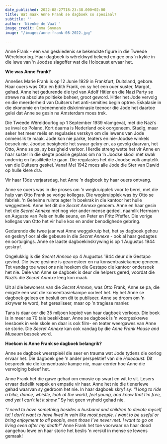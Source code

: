 ```yaml
---
date_published: 2022-08-27T18:23:38.000+02:00
title: Wat maak Anne Frank se dagboek so spesiaal?
subtitle: ''
author: 'Nienke de Vaal '
image_credit: Emma Snyman
image: "/images/anne-frank-08-2022.jpg"

---
```

Anne Frank - een van geskiedenis se bekendste figure in die Tweede Wêreldoorlog. Haar dagboek is wȇreldwyd bekend en gee ons ’n kykie in die lewe van ’n Joodse slagoffer wat die Holocaust ervaar het.

**Wie was Anne Frank?**

Annelies Marie Frank is op 12 Junie 1929 in Frankfurt, Duitsland, gebore. Haar ouers was Otto en Edith Frank, en sy het een ouer suster, Margot, gehad. Anne het gedurende die tyd van Adolf Hitler en die Nazi Party se strewe na absolute politieke beheer, groot geword. Hitler het Jode vervolg en die meerderheid van Duitsers het anti-semities begin optree. Eskalasie in die ekonomie en toenemende diskriminasie teenoor die Jode het daartoe gelei dat Anne se gesin na Amsterdam moes trek.

Die Tweede Wêreldoorlog op 1 September 1939 vlamgevat, met die Nazi’s se inval op Poland. Kort daarna is Nederland ook oorgeneem. Stadig, maar seker het meer reëls en regulasies verskyn om die lewens van Jode onmenslik te maak. Jode kon nie parke, teaters en nie-Joodse winkels besoek nie. Joodse besighede het swaar gekry en, as gevolg daarvan, het Otto, Anne se pa, sy besigheid verloor. Hierdie streng wette het vir Anne en haar suster in die slegte posisie geplaas om na ’n Joodse skool met swak onderrig en fassiliteite te gaan. Die regulasies het die Joodse volk amptelik van die Duitsers geskei. Vanaf Mei 1942 moes alle Jode die Ster van Dawid op hulle klere dra.

Vir haar 13de verjaarsdag, het Anne ’n dagboek by haar ouers ontvang.

Anne se ouers was in die proses om ’n wegkruipplek voor te berei, met die hulp van Otto Frank se vorige kollegas. Die wegkruipplek was by Otto se fabriek. ’n Geheime ruimte agter ’n boekrak in die kantoor het hulle weggesteek. Anne het dit die _Secret Annexe_ genoem. Anne en haar gesin het die _Secret Annexe_ met nog vier ander mense gedeel, naamlik Hermann en Auguste van Pels en hulle seuns, en Peter en Fritz Pfeffer. Die vorige kollegas van Otto het vir hulle kos en ander benodighede gebring.

Gedurende die twee jaar wat Anne weggekruip het, het sy dagboek gehou en geskryf oor al die gebeure in die _Secret Annexe_ - ook al haar gedagtes en oortuigings. Anne se laaste dagboekinskrywing is op 1 Augustus 1944 geskryf.

Ongelukkig is die _Secret Annexe_ op 4 Augustus 1944 deur die Gestapo gevind. Die twee gesinne is gearresteer en na konsentrasiekampe geneem. Tot vandag toe weet ons nie hoekom die Gestapo die kantoor ondersoek het nie. Dele van Anne se dagboek is deur die helpers gered, voordat die Nazi’s die _Secret Annexe_ leeg kon maak.

Uit al die bewoners van die _Secret Annexe,_ was Otto Frank, Anne se pa, die enigste een wat die konsentrasiekampe oorleef het. Hy het Anne se dagboek gelees en besluit om dit te publiseer. Anne se droom om ’n skrywer te word, het gerealiseer, maar op ’n tragiese manier.

Tans is daar oor die 35 miljoen kopieë van haar dagboek verkoop. Die boek is in meer as 70 tale beskikbaar. Anne se dagboek is ’n voorgeskrewe leesboek in vele skole en daar is ook film- en teater weergawes van Anne se storie. Die _Secret Annexe_ kan ook vandag by die _Anne Frank House and Museum_ besoek word.

**Hoekom is Anne Frank se dagboek belangrik?**

Anne se dagboek weerspieël die seer en trauma wat Jode tydens die oorlog ervaar het. Die dagboek gee ’n ander perspektief van die _Holocaust._ Dit bespreek nie die konsentrasie kampe nie, maar eerder hoe Anne die vervolging beleef het.

Anne Frank het die gawe gehad om emosie op swart en wit te sit. Lesers ervaar dadelik respek en empatie vir haar. Anne het nie die tienerlewe gehad waarvan sy gedroom het nie. In haar dagboek skryf sy: _“I long to ride a bike, dance, whistle, look at the world, feel young, and know that I’m free, and yet I can’t let it show.”_ Sy het geen vryheid gehad nie.

_“I need to have something besides a husband and children to devote myself to! I don’t want to have lived in vain like most people. I want to be useful or bring enjoyment to all people, even those I’ve never met. I want to go on living even after my death!”_ Anne Frank het toe voorwaar na haar dood aangehou lewe en haar storie het beslis ’n verskil in mense se lewens gemaak!